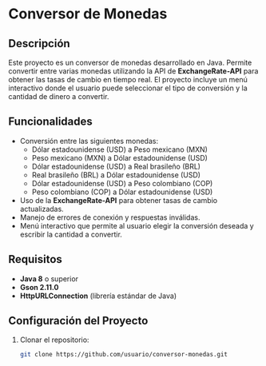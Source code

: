 # Conversor de Monedas

## Descripción
Este proyecto es un conversor de monedas desarrollado en Java. Permite convertir entre varias monedas utilizando la API de **ExchangeRate-API** para obtener las tasas de cambio en tiempo real. El proyecto incluye un menú interactivo donde el usuario puede seleccionar el tipo de conversión y la cantidad de dinero a convertir.

## Funcionalidades
- Conversión entre las siguientes monedas:
  - Dólar estadounidense (USD) a Peso mexicano (MXN)
  - Peso mexicano (MXN) a Dólar estadounidense (USD)
  - Dólar estadounidense (USD) a Real brasileño (BRL)
  - Real brasileño (BRL) a Dólar estadounidense (USD)
  - Dólar estadounidense (USD) a Peso colombiano (COP)
  - Peso colombiano (COP) a Dólar estadounidense (USD)
- Uso de la **ExchangeRate-API** para obtener tasas de cambio actualizadas.
- Manejo de errores de conexión y respuestas inválidas.
- Menú interactivo que permite al usuario elegir la conversión deseada y escribir la cantidad a convertir.

## Requisitos
- **Java 8** o superior
- **Gson 2.11.0**
- **HttpURLConnection** (librería estándar de Java)

## Configuración del Proyecto
1. Clonar el repositorio:
   ```bash
   git clone https://github.com/usuario/conversor-monedas.git
